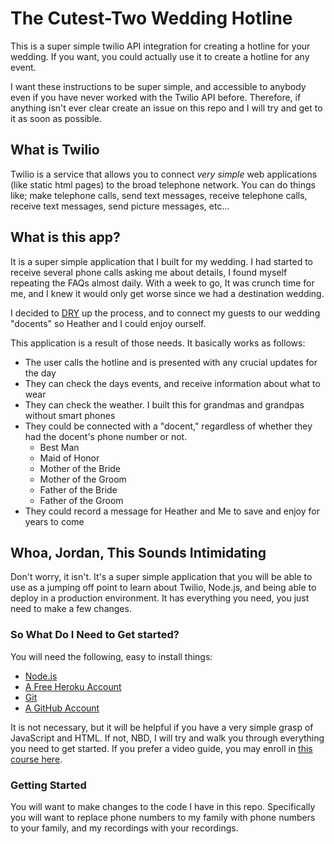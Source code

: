 # The Cutest-Two Wedding Hotline

This is a super simple twilio API integration for creating a hotline for your wedding.
If you want, you could actually use it to create a hotline for any event.

I want these instructions to be super simple, and accessible to anybody even if you have never worked with the Twilio API before.
Therefore, if anything isn't ever clear create an issue on this repo and I will try and get to it as soon as possible.

## What is Twilio

Twilio is a service that allows you to connect _very simple_ web applications (like static html pages) to the broad telephone network.
You can do things like; make telephone calls, send text messages, receive telephone calls, receive text messages, send picture messages, etc...

## What is this app?

It is a super simple application that I built for my wedding.
I had started to receive several phone calls asking me about details, I found myself repeating the FAQs almost daily.
With a week to go, It was crunch time for me, and I knew it would only get worse since we had a destination wedding.

I decided to [DRY](http://en.wikipedia.org/wiki/Don't_repeat_yourself) up the process, and to connect my guests to our wedding "docents" so Heather and I could enjoy ourself.

This application is a result of those needs. It basically works as follows:

* The user calls the hotline and is presented with any crucial updates for the day
* They can check the days events, and receive information about what to wear
* They can check the weather. I built this for grandmas and grandpas without smart phones
* They could be connected with a "docent," regardless of whether they had the docent's phone number or not.
  * Best Man
  * Maid of Honor
  * Mother of the Bride
  * Mother of the Groom
  * Father of the Bride
  * Father of the Groom
* They could record a message for Heather and Me to save and enjoy for years to come

## Whoa, Jordan, This Sounds Intimidating

Don't worry, it isn't. It's a super simple application that you will be able to use as a jumping off point to learn about Twilio, Node.js, and being able to deploy in a production environment.
It has everything you need, you just need to make a few changes.

### So What Do I Need to Get started?

You will need the following, easy to install things:

* [Node.js](http://nodejs.org/download/)
* [A Free Heroku Account](https://www.heroku.com/)
* [Git](https://help.github.com/articles/set-up-git)
* [A GitHub Account](https://github.com/)

It is not necessary, but it will be helpful if you have a very simple grasp of JavaScript and HTML.
If not, NBD, I will try and walk you through everything you need to get started.
If you prefer a video guide, you may enroll in [this course here](http://jordanskole.usefedora.com/course/wedding-hotline/).

### Getting Started

You will want to make changes to the code I have in this repo.
Specifically you will want to replace phone numbers to my family with phone numbers to your family, and my recordings with your recordings.
